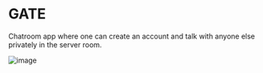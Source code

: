 # GATE
Chatroom app where one can create an account and talk with anyone else privately in the server room.


![image](https://i.imgur.com/jSowWyK.png)
